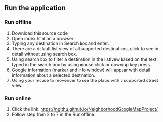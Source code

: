 ## Run the application
### Run offline

1. Download this source code 
2. Open index.html on a browser
3. Typing any destination in Search box and enter. 
4. There are a default list view of all supported destinations, click to see in detail without using search box. 
5. Using search box to filter a destination in the listivew based on the text typed in the search box by using mouse click or down/up key press.
6. Google information (marker and info window) will appear with detail information about a selected destination.
7. Using your mouse to moveover to see the place with a supported street view.

### Run online

1. Click the link: https://nglthu.github.io/NeighborhoodGoogleMapProject/
2. Follow step from 2 to 7 in the Run offline. 